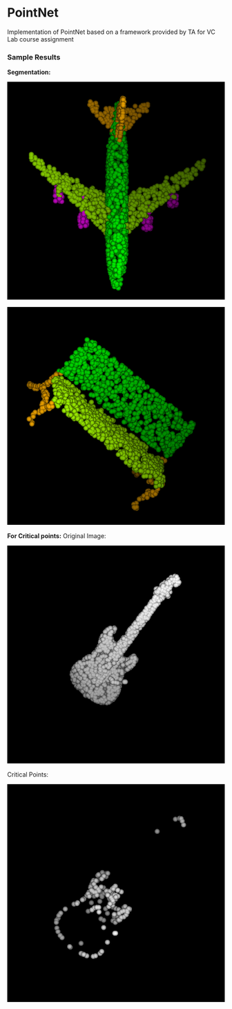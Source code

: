 # PointNet
Implementation of PointNet based on a framework provided by TA for VC Lab course assignment

### Sample Results
**Segmentation:**

![airplane](https://github.com/SemiXQ/pointnet/blob/master/result/segmentation/with%20trans/4.Airplane_with_features_idx250.png)

![bench](https://github.com/SemiXQ/pointnet/blob/master/result/segmentation/with%20trans/2.Chair_with_features_idx100.png)

**For Critical points:**
Original Image:

![guitar original](https://github.com/SemiXQ/pointnet/blob/master/result/critical%20points/with%20features/Guitar/original.png)

Critical Points:

![guitar critical](https://github.com/SemiXQ/pointnet/blob/master/result/critical%20points/with%20features/Guitar/critical.png)
